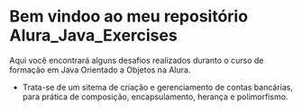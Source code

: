 # Bem vindoo ao meu repositório Alura_Java_Exercises
Aqui você encontrará alguns desafios realizados duranto o curso de formação em Java Orientado a Objetos na Alura.
-  Trata-se de um sitema de criação e gerenciamento de contas bancárias, para prática de composição, encapsulamento, herança e polimorfismo.
